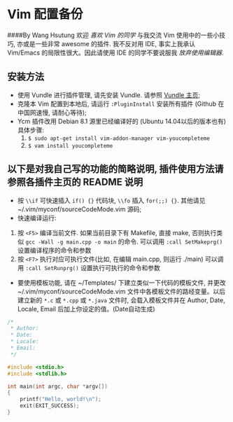 # Vim 配置备份

####By Wang Hsutung
欢迎 _喜欢 Vim 的同学_ 与我交流 Vim 使用中的一些小技巧, 亦或是一些非常 awesome 的插件.
我不反对用 IDE, 事实上我承认 Vim/Emacs 的局限性很大。因此请使用 IDE 的同学不要说服我 _放弃使用编辑器_.

## 安装方法

* 使用 Vundle 进行插件管理, 请先安装 Vundle. 请参照 [Vundle 主页](https://github.com/VundleVim/Vundle.vim);
* 克隆本 Vim 配置到本地后, 请运行 `:PluginInstall` 安装所有插件 (Github 在中国网速慢, 请耐心等待);
* Ycm 插件改用 Debian 8.1 源里已经编译好的 (Ubuntu 14.04以后的版本也有)
    具体步骤:
    1. `$ sudo apt-get install vim-addon-manager vim-youcompleteme`
    2. `$ vam install youcompleteme`

## 以下是对我自己写的功能的简略说明, 插件使用方法请参照各插件主页的 README 说明


* 按 `\\if` 可快速插入 `if() {}` 代码块, `\\fo` 插入 `for(;;) {}`. 其他请见 ~/.vim/myconf/sourceCodeMode.vim 源码;
* 快速编译运行:
 1. 按 `<F5>` 编译当前文件. 如果当前目录下有 Makefile, 直接 make, 否则执行类似 `gcc -Wall -g main.cpp -o main` 的命令.
 可以调用 `:call SetMakeprg()` 设置编译程序的命令和参数
 2. 按 `<F7>` 执行对应可执行文件(比如, 在编辑 main.cpp, 则运行 ./main)
 可以调用 `:call SetRunprg()` 设置执行可执行的命令和参数
* 要使用模板功能, 请在 ~/Templates/ 下建立类似一下代码的模板文件, 并更改 ~/.vim/myconf/sourceCodeMode.vim 文件中各模板文件的路经变量。以后建立新的 `*.c` 或 `*.cpp` 或 `*.java` 文件时, 会载入模板文件并在 Author, Date, Locale, Email 后加上你设定的值。(Date自动生成)

```C
/*
 * Author:
 * Date:
 * Locale:
 * Email:
 */

#include <stdio.h>
#include <stdlib.h>

int main(int argc, char *argv[])
{
    printf("Hello, world!\n");
    exit(EXIT_SUCCESS);
}
```

